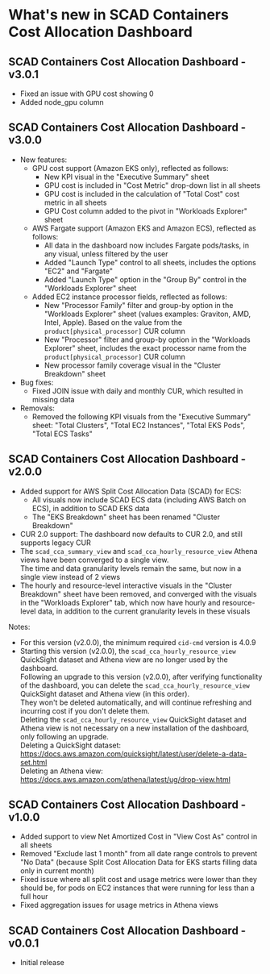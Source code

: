 # What's new in SCAD Containers Cost Allocation Dashboard

## SCAD Containers Cost Allocation Dashboard - v3.0.1

* Fixed an issue with GPU cost showing 0
* Added node_gpu column

## SCAD Containers Cost Allocation Dashboard - v3.0.0
* New features:
  * GPU cost support (Amazon EKS only), reflected as follows:
    * New KPI visual in the "Executive Summary" sheet
    * GPU cost is included in "Cost Metric" drop-down list in all sheets
    * GPU cost is included in the calculation of "Total Cost" cost metric in all sheets
    * GPU Cost column added to the pivot in "Workloads Explorer" sheet
  * AWS Fargate support (Amazon EKS and Amazon ECS), reflected as follows:
    * All data in the dashboard now includes Fargate pods/tasks, in any visual, unless filtered by the user 
    * Added "Launch Type" control to all sheets, includes the options "EC2" and "Fargate"
    * Added "Launch Type" option in the "Group By" control in the "Workloads Explorer" sheet
  * Added EC2 instance processor fields, reflected as follows:
    * New "Processor Family" filter and group-by option in the "Workloads Explorer" sheet (values examples: Graviton, AMD, Intel, Apple). Based on the value from the `product[physical_processor]` CUR column
    * New "Processor" filter and group-by option in the "Workloads Explorer" sheet, includes the exact processor name from the `product[physical_processor]` CUR column
    * New processor family coverage visual in the "Cluster Breakdown" sheet
* Bug fixes:
  * Fixed JOIN issue with daily and monthly CUR, which resulted in missing data
* Removals:
  * Removed the following KPI visuals from the "Executive Summary" sheet: "Total Clusters", "Total EC2 Instances", "Total EKS Pods", "Total ECS Tasks"

## SCAD Containers Cost Allocation Dashboard - v2.0.0
* Added support for AWS Split Cost Allocation Data (SCAD) for ECS:
  * All visuals now include SCAD ECS data (including AWS Batch on ECS), in addition to SCAD EKS data
  * The "EKS Breakdown" sheet has been renamed "Cluster Breakdown"
* CUR 2.0 support: The dashboard now defaults to CUR 2.0, and still supports legacy CUR
* The `scad_cca_summary_view` and `scad_cca_hourly_resource_view` Athena views have been converged to a single view.  
The time and data granularity levels remain the same, but now in a single view instead of 2 views
* The hourly and resource-level interactive visuals in the "Cluster Breakdown" sheet have been removed, and converged with the visuals in the "Workloads Explorer" tab, which now have hourly and resource-level data, in addition to the current granularity levels in these visuals

Notes:  
* For this version (v2.0.0), the minimum required `cid-cmd` version is 4.0.9
* Starting this version (v2.0.0), the `scad_cca_hourly_resource_view` QuickSight dataset and Athena view are no longer used by the dashboard.  
Following an upgrade to this version (v2.0.0), after verifying functionality of the dashboard, you can delete the `scad_cca_hourly_resource_view` QuickSight dataset and Athena view (in this order).  
They won't be deleted automatically, and will continue refreshing and incurring cost if you don't delete them.  
Deleting the `scad_cca_hourly_resource_view` QuickSight dataset and Athena view is not necessary on a new installation of the dashboard, only following an upgrade.  
Deleting a QuickSight dataset: https://docs.aws.amazon.com/quicksight/latest/user/delete-a-data-set.html  
Deleting an Athena view: https://docs.aws.amazon.com/athena/latest/ug/drop-view.html

## SCAD Containers Cost Allocation Dashboard - v1.0.0
* Added support to view Net Amortized Cost in "View Cost As" control in all sheets
* Removed "Exclude last 1 month" from all date range controls to prevent "No Data" (because Split Cost Allocation Data for EKS starts filling data only in current month)
* Fixed issue where all split cost and usage metrics were lower than they should be, for pods on EC2 instances that were running for less than a full hour
* Fixed aggregation issues for usage metrics in Athena views

## SCAD Containers Cost Allocation Dashboard - v0.0.1
* Initial release
